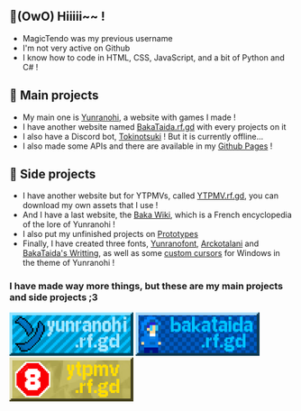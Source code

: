 ## 👋(OwO) Hiiiii~~ !

- MagicTendo was my previous username
- I'm not very active on Github
- I know how to code in HTML, CSS, JavaScript, and a bit of Python and C# !


## 🍙 Main projects

- My main one is [Yunranohi](http://yunranohi.rf.gd), a website with games I made !
- I have another website named [BakaTaida.rf.gd](http://bakataida.rf.gd/) with every projects on it
- I also have a Discord bot, [Tokinotsuki](http://tokinotsuki.rf.gd) ! But it is currently offline...
- I also made some APIs and there are available in my [Github Pages](https://magictendo.github.io/GithubPages/) !


## 🍡 Side projects

- I have another website but for YTPMVs, called [YTPMV.rf.gd](http://ytpmv.rf.gd), you can download my own assets that I use !
- And I have a last website, the  [Baka Wiki](http://baka-wiki.rf.gd), which is a French encyclopedia of the lore of Yunranohi !
- I also put my unfinished projects on [Prototypes](http://bakataida.rf.gd/Prototypes.html)
- Finally, I have created three fonts, [Yunranofont](http://bakataida.rf.gd/res/Yunranofont.ttf), [Arckotalani](http://bakataida.rf.gd/res/Arckotalani.ttf) and [BakaTaida's Writting](http://bakataida.rf.gd/res/BakaTaida's%20Writting.ttf), as well as some [custom cursors](http://bakataida.rf.gd/res/YunranohiCursors.zip) for Windows in the theme of Yunranohi !


### I have made way more things, but these are my main projects and side projects ;3


<a href="http://yunranohi.rf.gd" target="_blank"><img src="https://raw.githubusercontent.com/MagicTendo/HTTPS-IMG/main/Yunranohi.gif" width="220"></a>
<a href="http://bakataida.rf.gd" target="_blank"><img src="https://raw.githubusercontent.com/MagicTendo/HTTPS-IMG/main/BakaTaida.gif" width="220"></a>
<a href="http://ytpmv.rf.gd" target="_blank"><img src="https://raw.githubusercontent.com/MagicTendo/HTTPS-IMG/main/YTPMV.gif" width="220"></a>
